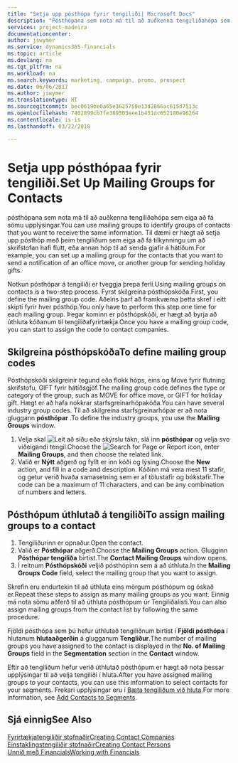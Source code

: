 ```yaml
---
title: "Setja upp pósthópa fyrir tengiliði| Microsoft Docs"
description: "Pósthópana sem nota má til að auðkenna tengiliðahópa sem eiga að fá sömu upplýsingar, t.d. fyrir markaðsherferð eða kynningu."
services: project-madeira
documentationcenter: 
author: jswymer
ms.service: dynamics365-financials
ms.topic: article
ms.devlang: na
ms.tgt_pltfrm: na
ms.workload: na
ms.search.keywords: marketing, campaign, promo, prospect
ms.date: 06/06/2017
ms.author: jswymer
ms.translationtype: HT
ms.sourcegitcommit: bec0619be0a65e3625759e13d2866ac615d7513c
ms.openlocfilehash: 7402899cb7fe369503eee1b451dc652180e96264
ms.contentlocale: is-is
ms.lasthandoff: 03/22/2018

---
```

# <a name="set-up-mailing-groups-for-contacts"></a><span data-ttu-id="f07b0-103">Setja upp pósthópaa fyrir tengiliði.</span><span class="sxs-lookup"><span data-stu-id="f07b0-103">Set Up Mailing Groups for Contacts</span></span>
<span data-ttu-id="f07b0-104">pósthópana sem nota má til að auðkenna tengiliðahópa sem eiga að fá sömu upplýsingar.</span><span class="sxs-lookup"><span data-stu-id="f07b0-104">You can use mailing groups to identify groups of contacts that you want to receive the same information.</span></span> <span data-ttu-id="f07b0-105">Til dæmi er hægt að setja upp pósthóp með þeim tengiliðum sem eiga að fá tilkynningu um að skrifstofan hafi flutt, eða annan hóp til að senda gjafir á hátíðum.</span><span class="sxs-lookup"><span data-stu-id="f07b0-105">For example, you can set up a mailing group for the contacts that you want to send a notification of an office move, or another group for sending holiday gifts.</span></span>

<span data-ttu-id="f07b0-106">Notkun pósthópar á tengiliði er tveggja þrepa ferli.</span><span class="sxs-lookup"><span data-stu-id="f07b0-106">Using mailing groups on contacts is a two-step process.</span></span> <span data-ttu-id="f07b0-107">Fyrst skilgreina pósthópskóða.</span><span class="sxs-lookup"><span data-stu-id="f07b0-107">First, you define the mailing group code.</span></span> <span data-ttu-id="f07b0-108">Aðeins þarf að framkvæma þetta skref í eitt skipti fyrir hver pósthóp.</span><span class="sxs-lookup"><span data-stu-id="f07b0-108">You only have to perform this step one time for each mailing group.</span></span> <span data-ttu-id="f07b0-109">Þegar kominn er pósthópskóði, er hægt að byrja að úthluta kóðanum til tengiliðafyrirtækja.</span><span class="sxs-lookup"><span data-stu-id="f07b0-109">Once you have a mailing group code, you can start to assign the code to contact companies.</span></span>

## <a name="to-define-mailing-group-codes"></a><span data-ttu-id="f07b0-110">Skilgreina pósthópskóða</span><span class="sxs-lookup"><span data-stu-id="f07b0-110">To define mailing group codes</span></span>
<span data-ttu-id="f07b0-111">Pósthópskóði skilgreinir tegund eða flokk hóps, eins og Move fyrir flutning skrifstofu, GIFT fyrir hátíðsgjöf.</span><span class="sxs-lookup"><span data-stu-id="f07b0-111">The mailing group code defines the type or category of the group, such as MOVE for office move, or GIFT for holiday gift.</span></span> <span data-ttu-id="f07b0-112">Hægt er að hafa nokkrar starfsgreinarhópakóða.</span><span class="sxs-lookup"><span data-stu-id="f07b0-112">You can have several industry group codes.</span></span> <span data-ttu-id="f07b0-113">Til að skilgreina starfsgreinarhópar er að nota gluggann **pósthópar** .</span><span class="sxs-lookup"><span data-stu-id="f07b0-113">To define the industry groups, you use the **Mailing Groups** window.</span></span>

1. <span data-ttu-id="f07b0-114">Velja skal ![Leit að síðu eða skýrslu](media/ui-search/search_small.png "Leit að síðu eða skýrslu táknið") tákn, slá inn **pósthópar** og velja svo viðeigandi tengil.</span><span class="sxs-lookup"><span data-stu-id="f07b0-114">Choose the ![Search for Page or Report](media/ui-search/search_small.png "Search for Page or Report icon") icon, enter **Mailing Groups**, and then choose the related link.</span></span>
2. <span data-ttu-id="f07b0-115">Valið er **Nýtt** aðgerð og fyllt er inn kóði og lýsing.</span><span class="sxs-lookup"><span data-stu-id="f07b0-115">Choose the **New** action, and fill in a code and description.</span></span> <span data-ttu-id="f07b0-116">Kóðinn má vera mest 11 stafir, og getur verið hvaða samasetning sem er af tölustafir og bókstafir.</span><span class="sxs-lookup"><span data-stu-id="f07b0-116">The code can be a maximum of 11 characters, and can be any combination of numbers and letters.</span></span>

## <a name="AssignMailGroupContact"></a> <span data-ttu-id="f07b0-117">Pósthópum úthlutað á tengiliði</span><span class="sxs-lookup"><span data-stu-id="f07b0-117">To assign mailing groups to a contact</span></span>
1. <span data-ttu-id="f07b0-118">Tengiliðurinn er opnaður.</span><span class="sxs-lookup"><span data-stu-id="f07b0-118">Open the contact.</span></span>
2. <span data-ttu-id="f07b0-119">Valið er **Pósthópar** aðgerð.</span><span class="sxs-lookup"><span data-stu-id="f07b0-119">Choose the **Mailing Groups** action.</span></span> <span data-ttu-id="f07b0-120">Glugginn **Pósthópar tengiliða** birtist.</span><span class="sxs-lookup"><span data-stu-id="f07b0-120">The **Contact Mailing Groups** window opens.</span></span>
3. <span data-ttu-id="f07b0-121">Í reitnum **Pósthópskóði** veljið pósthópinn sem á að úthluta.</span><span class="sxs-lookup"><span data-stu-id="f07b0-121">In the **Mailing Groups Code** field, select the mailing group that you want to assign.</span></span>

<span data-ttu-id="f07b0-122">Skrefin eru endurtekin til að úthluta eins mörgum pósthópum og óskað er.</span><span class="sxs-lookup"><span data-stu-id="f07b0-122">Repeat these steps to assign as many mailing groups as you want.</span></span> <span data-ttu-id="f07b0-123">Einnig má nota sömu aðferð til að úthluta pósthópum úr Tengiliðalisti.</span><span class="sxs-lookup"><span data-stu-id="f07b0-123">You can also assign mailing groups from the contact list by following the same procedure.</span></span>

<span data-ttu-id="f07b0-124">Fjöldi pósthópa sem þú hefur úthlutað tengiliðnum birtist í **Fjöldi pósthópa** í hlutanum **hlutaaðgerðin** á glugganum **Tengliður**.</span><span class="sxs-lookup"><span data-stu-id="f07b0-124">The number of mailing groups you have assigned to the contact is displayed in the **No. of Mailing Groups** field in the **Segmentation** section in the **Contact** window.</span></span>

<span data-ttu-id="f07b0-125">Eftir að tengiliðum hefur verið úthlutað pósthópum er hægt að nota þessar upplýsingar til að velja tengiliði í hluta.</span><span class="sxs-lookup"><span data-stu-id="f07b0-125">After you have assigned mailing groups to your contacts, you can use this information to select contacts for your segments.</span></span> <span data-ttu-id="f07b0-126">Frekari upplýsingar eru í [Bæta tengiliðum við hluta](marketing-add-contact-segment.md).</span><span class="sxs-lookup"><span data-stu-id="f07b0-126">For more information, see [Add Contacts to Segments](marketing-add-contact-segment.md).</span></span>

## <a name="see-also"></a><span data-ttu-id="f07b0-127">Sjá einnig</span><span class="sxs-lookup"><span data-stu-id="f07b0-127">See Also</span></span>
[<span data-ttu-id="f07b0-128">Fyrirtækjatengiliðir stofnaðir</span><span class="sxs-lookup"><span data-stu-id="f07b0-128">Creating Contact Companies</span></span>](marketing-create-contact-companies.md)  
[<span data-ttu-id="f07b0-129">Einstaklingstengiliðir stofnaðir</span><span class="sxs-lookup"><span data-stu-id="f07b0-129">Creating Contact Persons</span></span>](marketing-create-contact-persons.md)  
[<span data-ttu-id="f07b0-130">Unnið með Financials</span><span class="sxs-lookup"><span data-stu-id="f07b0-130">Working with Financials</span></span>](ui-work-product.md)

